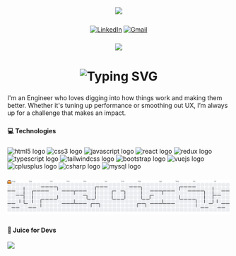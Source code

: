 <div align="center">
  <img width="200" src="https://media.giphy.com/media/v1.Y2lkPWVjZjA1ZTQ3MXNseGoycHZ4NXBuZ3JkYnliaHR1M2RvcnJjeWxlZXA1cGxpdDZuMyZlcD12MV9zdGlja2Vyc19zZWFyY2gmY3Q9cw/fkZukR450RQ1qnGaq9/giphy.gif" />
</div>

###

<div align="center">

  [![LinkedIn](https://img.shields.io/static/v1?message=LinkedIn&logo=linkedin&label=&color=0077B5&logoColor=white&labelColor=&style=for-the-badge)](https://www.linkedin.com/in/atulya-jais)
  [![Gmail](https://img.shields.io/static/v1?message=Gmail&logo=gmail&label=&color=D14836&logoColor=white&labelColor=&style=for-the-badge)](mailto:atulyajs9@gmail.com)
  
</div>

###

<div align="center">
  <img src="https://visitor-badge.laobi.icu/badge?page_id=atulyaaj.atulyaaj&left_color=black&right_color=grey&left_text=+Visitors"  />
</div>

###
<!-- 
<h1 align="center">Hello World !</h1>
--->

<!-- 
<h1 align="center">
  <code>&lt;HelloWorld name="Atulya" /&gt;</code>
</h1>
--->

<h1 align="center">
  <img src="https://readme-typing-svg.demolab.com?font=Source+Code+Pro&weight=600&size=26&duration=3000&pause=1000&color=1d444f&background=FF032300&width=435&lines=%3CHelloWorld+name%3D%22Atulya%22+%2F%3E" alt="Typing SVG" />
</h1>

###

<p align="left">
I'm an Engineer who loves digging into how things work and making them better. Whether it's tuning up performance or smoothing out UX, I’m always up for a challenge that makes an impact.
</p>

<!-- 
<p align="left">I'm Atulya, a software engineer who's always curious about how things work and how to make them better.</p>
--->

<!-- 
<p align="left">
I'm <strong>Atulya</strong> — a passionate <strong>Software Engineer</strong> who loves digging into how things work and finding ways to make them even better. Whether it's refining UX or optimizing performance, I'm always up for a good challenge!
</p>
--->

<!-- 
<p align="left">
  I'm <strong>Atulya</strong>, a curious software engineer with a passion for building, breaking, and bettering tech — one line of code at a time.
</p>
--->


###

<h4 align="left">💻 Technologies</h4>

###

<div align="left">
  <img src="https://img.shields.io/badge/HTML5-E34F26?logo=html5&logoColor=white&style=for-the-badge" height="40" alt="html5 logo"  />
  <img src="https://img.shields.io/badge/CSS3-1572B6?logo=css3&logoColor=white&style=for-the-badge" height="40" alt="css3 logo"  />
  <img src="https://img.shields.io/badge/JavaScript-F7DF1E?logo=javascript&logoColor=black&style=for-the-badge" height="40" alt="javascript logo"  />
  <img src="https://img.shields.io/badge/React-61DAFB?logo=react&logoColor=black&style=for-the-badge" height="40" alt="react logo"  />
  <img src="https://img.shields.io/badge/Redux-764ABC?logo=redux&logoColor=white&style=for-the-badge" height="40" alt="redux logo"  />
  <img src="https://img.shields.io/badge/TypeScript-3178C6?logo=typescript&logoColor=white&style=for-the-badge" height="40" alt="typescript logo"  />
  <img src="https://img.shields.io/badge/Tailwind CSS-06B6D4?logo=tailwindcss&logoColor=black&style=for-the-badge" height="40" alt="tailwindcss logo"  />
  <img src="https://img.shields.io/badge/Bootstrap-7952B3?logo=bootstrap&logoColor=white&style=for-the-badge" height="40" alt="bootstrap logo"  />
  <img src="https://img.shields.io/badge/Vue.js-4FC08D?logo=vuedotjs&logoColor=black&style=for-the-badge" height="40" alt="vuejs logo"  />
  <img src="https://img.shields.io/badge/C++-00599C?logo=cplusplus&logoColor=white&style=for-the-badge" height="40" alt="cplusplus logo"  />
  <img src="https://img.shields.io/badge/C Sharp-239120?logo=csharp&logoColor=white&style=for-the-badge" height="40" alt="csharp logo"  />
  <img src="https://img.shields.io/badge/MySQL-4479A1?logo=mysql&logoColor=white&style=for-the-badge" height="40" alt="mysql logo"  />
</div>

###

<picture>
  <source media="(prefers-color-scheme: dark)" srcset="https://raw.githubusercontent.com/atulyaaj/atulyaaj/output/pacman-contribution-graph-dark.svg">
  <source media="(prefers-color-scheme: light)" srcset="https://raw.githubusercontent.com/atulyaaj/atulyaaj/output/pacman-contribution-graph.svg">
  <img alt="pacman contribution graph" src="https://raw.githubusercontent.com/atulyaaj/atulyaaj/output/pacman-contribution-graph.svg">
</picture>


###

<h4 align="left">🧃 Juice for Devs</h4>
<div align="left">
  <img src="https://quotes-github-readme.vercel.app/api?type=horizontal&theme=light" />
</div>




